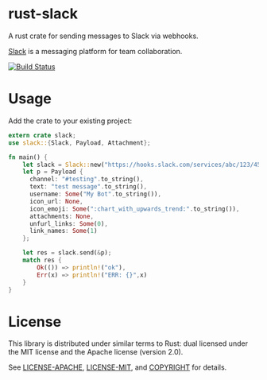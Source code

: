# rust-slack

A rust crate for sending messages to Slack via webhooks.

[Slack](https://slack.com/) is a messaging platform for team collaboration.

[![Build Status](https://travis-ci.org/frostly/rust-slack.png?branch=master)](https://travis-ci.org/frostly/rust-slack)

# Usage

Add the crate to your existing project:

```rust
extern crate slack;
use slack::{Slack, Payload, Attachment};

fn main() {
    let slack = Slack::new("https://hooks.slack.com/services/abc/123/45z".to_string());
    let p = Payload {
      channel: "#testing".to_string(),
      text: "test message".to_string(),
      username: Some("My Bot".to_string()),
      icon_url: None,
      icon_emoji: Some(":chart_with_upwards_trend:".to_string()),
      attachments: None,
      unfurl_links: Some(0),
      link_names: Some(1)
    };

    let res = slack.send(&p);
    match res {
        Ok(()) => println!("ok"),
        Err(x) => println!("ERR: {}",x)
    }
}
```

# License

This library is distributed under similar terms to Rust: dual licensed under the MIT license and the Apache license (version 2.0).

See [LICENSE-APACHE](LICENSE-APACHE), [LICENSE-MIT](LICENSE-MIT), and [COPYRIGHT](COPYRIGHT) for details.
